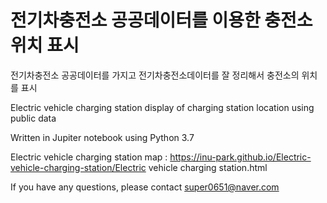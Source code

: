# 전기차충전소 공공데이터를 이용한 충전소 위치 표시 

전기차충전소 공공데이터를 가지고 전기차충전소데이터를 잘 정리해서 충전소의 위치를 표시



Electric vehicle charging station display of charging station location using public data

Written in Jupiter notebook using Python 3.7

Electric vehicle charging station map : https://inu-park.github.io/Electric-vehicle-charging-station/Electric vehicle charging station.html

If you have any questions, please contact super0651@naver.com
